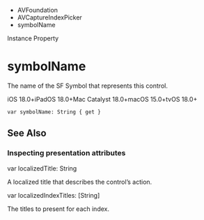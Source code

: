 

- AVFoundation
- AVCaptureIndexPicker
-  symbolName 

Instance Property

# symbolName

The name of the SF Symbol that represents this control.

iOS 18.0+iPadOS 18.0+Mac Catalyst 18.0+macOS 15.0+tvOS 18.0+

``` source
var symbolName: String { get }
```

## See Also

### Inspecting presentation attributes

var localizedTitle: String

A localized title that describes the control’s action.

var localizedIndexTitles: [String]

The titles to present for each index.

